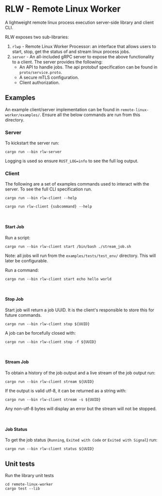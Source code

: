 # RLW - Remote Linux Worker
A lightweight remote linux process execution server-side library and client CLI.

RLW exposes two sub-libraries:
1. `rlwp` - Remote Linux Worker Processor: an interface that allows users to start, stop, get the status of and stream linux process jobs.
2. `server` - An all-included gRPC server to expose the above functionality to a client. The server provides the following:
   - An API to handle jobs. The api protobuf specification can be found in `proto/service.proto`.
   - A secure mTLS configuration.
   - Client authorization.




## Examples

An example client/server implementation can be found in `remote-linux-worker/examples/`. Ensure all the below commands are run from this directory.

### Server

To kickstart the server run:
```
cargo run --bin rlw-server
```

Logging is used so ensure `RUST_LOG=info` to see the full log output.


### Client

The following are a set of examples commands used to interact with the server. To see the full CLI specification run.
 ```
cargo run --bin rlw-client --help

cargo run rlw-client {subcommand} --help
 ``` 


<br>

#### Start Job

Run a script: 
```
cargo run --bin rlw-client start /bin/bash ./stream_job.sh
```
Note: all jobs will run from the `examples/tests/test_env/` directory. This will later be configurable.

Run a command:
```
cargo run --bin rlw-client start echo hello world
```
<br>

#### Stop Job
Start job will return a job UUID. It is the client's responsible to store this for future commands.

```
cargo run --bin rlw-client stop ${UUID} 
```

A job can be forcefully closed with:
```
cargo run --bin rlw-client stop -f ${UUID} 
```

<br>

#### Stream Job
To obtain a history of the job output and a live stream of the job output run:

```
cargo run --bin rlw-client stream ${UUID} 
```

If the output is valid utf-8, it can be returned as a string with:

```
cargo run --bin rlw-client stream -s ${UUID} 
```

Any non-utf-8 bytes will display an error but the stream will not be stopped.

<br>

#### Job Status 
To get the job status (`Running`, `Exited with Code` or `Exited with Signal`) run:

```
cargo run --bin rlw-client status ${UUID} 
```
## Unit tests

Run the library unit tests
```
cd remote-linux-worker
cargo test --lib
```


